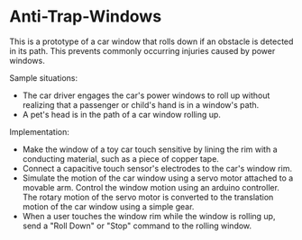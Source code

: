 # Anti-Trap-Windows
This is a prototype of a car window that rolls down if an obstacle is detected in its path.
This prevents commonly occurring injuries caused by power windows.

Sample situations:
- The car driver engages the car's power windows to roll up without realizing that a passenger or child's hand is in a window's path.
- A pet's head is in the path of a car window rolling up.

Implementation: 
- Make the window of a toy car touch sensitive by lining the rim with a conducting material, such as a piece of copper tape.
- Connect a capacitive touch sensor's electrodes to the car's window rim.
- Simulate the motion of the car window using a servo motor attached to a movable arm. Control the window motion using an arduino controller. The rotary motion of the servo motor is converted to the translation motion of the car window using a simple gear.
- When a user touches the window rim while the window is rolling up, send a "Roll Down" or "Stop" command to the rolling window.
